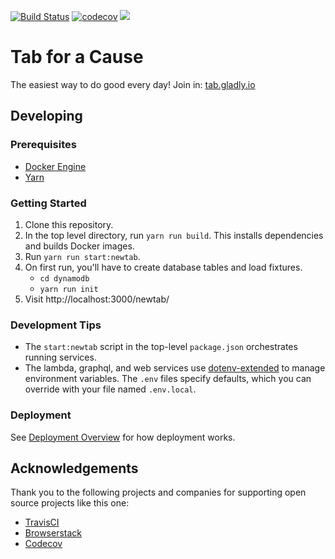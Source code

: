 [![Build Status](https://travis-ci.com/gladly-team/tab.svg?branch=master)](https://travis-ci.com/gladly-team/tab)
[![codecov](https://codecov.io/gh/gladly-team/tab/branch/master/graph/badge.svg)](https://codecov.io/gh/gladly-team/tab)
<a href="https://www.browserstack.com/automate/public-build/ZDB3cGJEVUxPcTc2Y0g4L1BPU3UyRWpmL3NlVEM1N0p3M3cvQ1Bxb0lEQT0tLXA1aEcvM21iZng4eG5NOTVIZUVHMnc9PQ==--b8f278737dc1219bf657bc70fd9f0c5f4652199a"><img src='https://www.browserstack.com/automate/badge.svg?badge_key=ZDB3cGJEVUxPcTc2Y0g4L1BPU3UyRWpmL3NlVEM1N0p3M3cvQ1Bxb0lEQT0tLXA1aEcvM21iZng4eG5NOTVIZUVHMnc9PQ==--b8f278737dc1219bf657bc70fd9f0c5f4652199a'/></a>

# Tab for a Cause

The easiest way to do good every day! Join in: [tab.gladly.io](https://tab.gladly.io/)

## Developing

### Prerequisites

- [Docker Engine](https://docs.docker.com/engine/installation/)
- [Yarn](https://yarnpkg.com/en/)

### Getting Started

1. Clone this repository.
2. In the top level directory, run `yarn run build`. This installs dependencies and builds Docker images.
3. Run `yarn run start:newtab`.
4. On first run, you'll have to create database tables and load fixtures.
   - `cd dynamodb`
   - `yarn run init`
5. Visit http://localhost:3000/newtab/

### Development Tips

- The `start:newtab` script in the top-level `package.json` orchestrates running services.
- The lambda, graphql, and web services use [dotenv-extended](https://www.npmjs.com/package/dotenv-extended) to manage environment variables. The `.env` files specify defaults, which you can override with your file named `.env.local`.

### Deployment

See [Deployment Overview](./DEPLOYMENT.md) for how deployment works.

## Acknowledgements

Thank you to the following projects and companies for supporting open source projects like this one:

- [TravisCI](https://travis-ci.org/)
- [Browserstack](https://www.browserstack.com)
- [Codecov](https://codecov.io)
